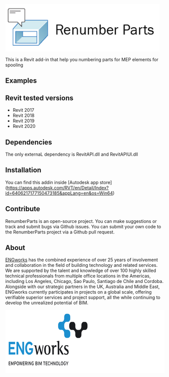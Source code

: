 [<img src="https://github.com/ENGworks-DEV/RenumberParts/blob/master/RenumberParts/Resources/LogoAndName-01.jpg" width="487.5" height="150">](https://engworks.com/renumber-parts/)

This is a Revit add-in that help you numbering parts for MEP elements for spooling

## Examples


## Revit tested versions

* Revit 2017
* Revit 2018
* Revit 2019
* Revit 2020

## Dependencies

The only externaL dependency is RevitAPI.dll and RevitAPIUI.dll

## Installation

You can find this addin inside [Autodesk app store] (https://apps.autodesk.com/RVT/en/Detail/Index?id=6406217177150473185&appLang=en&os=Win64)

## Contribute ##

RenumberParts is an open-source project. You can make suggestions or track and submit bugs via Github issues.  You can submit your own code to the RenumberParts project via a Github pull request.

## About ##

[ENGworks](https://engworks.com/) has the combined experience of over 25 years of involvement and collaboration in the field of building technology and related services. We are supported by the talent and knowledge of over 100 highly skilled technical professionals from multiple office locations in the Americas, including Los Angeles, Chicago, Sao Paulo, Santiago de Chile and Cordoba. Alongside with our strategic partners in the UK, Australia and Middle East, ENGworks currently participates in projects on a global scale, offering verifiable superior services and project support, all the while continuing to develop the unrealized potential of BIM.

[<img src="https://github.com/ENGworks-DEV/RenumberParts/blob/master/RenumberParts/Resources/EngLogo-01.png" width="650" height="200">](https://engworks.com/)

